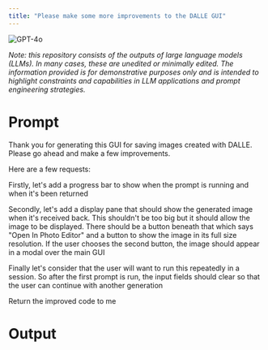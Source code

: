 ```yaml
---
title: "Please make some more improvements to the DALLE GUI"
---
```

![GPT-4o](https://img.shields.io/badge/GPT--4o-3333FF?style=for-the-badge&logo=openai&logoColor=white)



*Note: this repository consists of the outputs of large language models (LLMs). In many cases, these are unedited or minimally edited. The information provided is for demonstrative purposes only and is intended to highlight constraints and capabilities in LLM applications and prompt engineering strategies.*


# Prompt


Thank you for generating this GUI for saving images created with DALLE. Please go ahead and make a few improvements. 

Here are a few requests:

Firstly, let's add a progress bar to show when the prompt is running and when it's been returned

Secondly, let's add a display pane that should show the generated image when it's received back.  This shouldn't be too big but it should allow the image to be displayed. There should be a button beneath that which says "Open In Photo Editor" and a button to show the image in its full size resolution. If the user chooses the second button, the image should appear in a modal over the main GUI

Finally let's consider that the user will want to run this repeatedly in a session. So after the first prompt is run, the input fields should clear so that the user can continue with another generation

Return the improved code to me

# Output

